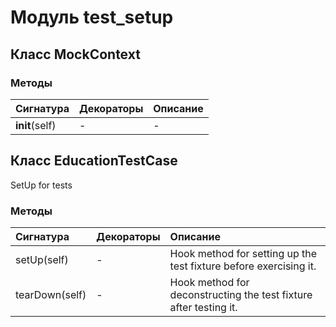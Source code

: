 # Модуль test_setup



## Класс MockContext



### Методы

| Сигнатура      | Декораторы | Описание |
| :------------- | :--------- | :------- |
| __init__(self) | -          | -        |

## Класс EducationTestCase

SetUp for tests

### Методы

| Сигнатура      | Декораторы | Описание                                                          |
| :------------- | :--------- | :---------------------------------------------------------------- |
| setUp(self)    | -          | Hook method for setting up the test fixture before exercising it. |
| tearDown(self) | -          | Hook method for deconstructing the test fixture after testing it. |